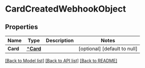 # CardCreatedWebhookObject

## Properties

 Name     | Type                 | Description | Notes                        
----------|----------------------|-------------|------------------------------
 **Card** | [***Card**](Card.md) |             | [optional] [default to null] 

[[Back to Model list]](../README.md#documentation-for-models) [[Back to API list]](../README.md#documentation-for-api-endpoints) [[Back to README]](../README.md)

